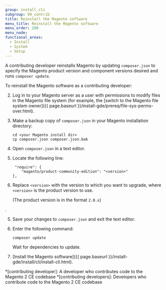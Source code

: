 ```yaml
---
group: install_cli
subgroup: 99_contrib
title: Reinstall the Magento software
menu_title: Reinstall the Magento software
menu_order: 200
menu_node:
functional_areas:
  - Install
  - System
  - Setup
---
```


A contributing developer reinstalls Magento by updating `composer.json` to specify the Magento product version and component versions desired and runs `composer update`. 

To reinstall the Magento software as a contributing developer:

2.	Log in to your Magento server as a user with permissions to modify files in the Magento file system (for example, the [switch to the Magento file system owner]({{ page.baseurl }}/install-gde/prereq/file-sys-perms-over.html).
3.	Make a backup copy of `composer.json` in your Magento installation directory:

		cd <your Magento install dir>
		cp composer.json composer.json.bak

4.	Open `composer.json` in a text editor.
5.	Locate the following line:

		 "require": {
        	"magento/product-community-edition": "<version>"
    	},

5.	Replace `<version>` with the version to which you want to upgrade, where `<version>` is the product version to use. 
	
	(The product version is in the format `2.0.x`)
<!-- is the `magento/product-community-edition` version from -->.
5.	Save your changes to `composer.json` and exit the text editor.
6.	Enter the following command:

		composer update

	Wait for dependencies to update.

4.	[Install the Magento software]({{ page.baseurl }}/install-gde/install/cli/install-cli.html).

*[contributing developer]: A developer who contributes code to the Magento 2 CE codebase
*[contributing developers]: Developers who contribute code to the Magento 2 CE codebase
